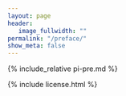 ```yaml
---
layout: page
header:
   image_fullwidth: ""
permalink: "/preface/"
show_meta: false
---
```


{% include_relative pi-pre.md %}

{% include license.html %}
